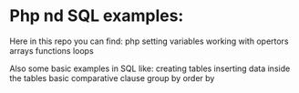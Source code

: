# Php nd SQL examples:

Here in this repo you can find:
  php setting variables
  working with opertors 
  arrays 
  functions
  loops 

Also some basic examples in SQL like:
  creating tables
  inserting data inside the tables
  basic comparative clause
  group by order by
  
